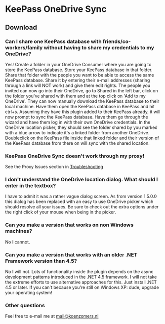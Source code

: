 # KeePass OneDrive Sync

## Download ##

### Can I share one KeePass database with friends/co-workers/family without having to share my credentials to my OneDrive? ###

Yes! Create a folder in your OneDrive Consumer where you are going to store the KeePass database. Store your KeePass database in that folder. Share that folder with the people you want to be able to access the same KeePass database. Share it by entering their e-mail addresses (sharing through a link will NOT work) and give them edit rights. The people you invited can now go into their OneDrive, go to Shared in the left bar, click on the folder you've shared with them and at the top click on 'Add to my OneDrive'. They can now manually download the KeePass database to their local machine. Have them open the KeePass database in KeePass and hit ctrl+s. Assuming they have this plugin added to their KeePass already, it will now prompt to sync the KeePass database. Have them go through the wizard and have them log in with their own OneDrive credentials. In the OneDrive location picker, they should see the folder shared by you marked with a blue arrow to indicate it's a linked folder from another OneDrive. Doubleclick on the KeePass file inside that linked folder and their version of the KeePass database from there on will sync with the shared location.

### KeePass OneDrive Sync doesn't work through my proxy! ###

 See the Proxy Issues section in [Troubleshooting](./Troubleshooting.md)

### I don't understand the OneDrive location dialog. What should I enter in the textbox? ###

I have to admit it was a rather vague dialog screen. As from version 1.5.0.0 this dialog has been replaced with an easy to use OneDrive picker which should resolve all your issues. Be sure to check out the extra options under the right click of your mouse when being in the picker.

### Can you make a version that works on non Windows machines? ###

No I cannot.

### Can you make a version that works with an older .NET Framework version than 4.5? ###

No I will not. Lots of functionality inside the plugin depends on the async development patterns introduced in the .NET 4.5 framework. I will not take the extreme efforts to use alternative approaches for this. Just install .NET 4.5 or later. If you can't because you're still on Windows XP: dude, upgrade your operating system!

### Other questions ###

Feel free to e-mail me at mail@koenzomers.nl